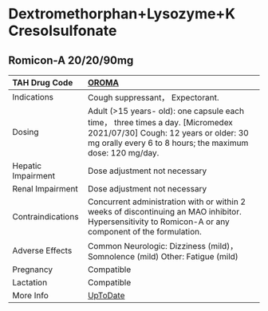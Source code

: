 # Dextromethorphan+Lysozyme+K Cresolsulfonate

## Romicon-A 20/20/90mg

| TAH Drug Code      | [OROMA](https://www.tahsda.org.tw/drugs/hissearch.php?drug_code=OROMA)                                                                                                              |
|:-------------------|:------------------------------------------------------------------------------------------------------------------------------------------------------------------------------------|
| Indications        | Cough suppressant， Expectorant.                                                                                                                                                    |
| Dosing             | Adult (>15 years- old): one capsule each time， three times a day. [Micromedex 2021/07/30] Cough: 12 years or older: 30 mg orally every 6 to 8 hours; the maximum dose: 120 mg/day. |
| Hepatic Impairment | Dose adjustment not necessary                                                                                                                                                       |
| Renal Impairment   | Dose adjustment not necessary                                                                                                                                                       |
| Contraindications  | Concurrent administration with or within 2 weeks of discontinuing an MAO inhibitor. Hypersensitivity to Romicon-A or any component of the formulation.                              |
| Adverse Effects    | Common Neurologic: Dizziness (mild)， Somnolence (mild) Other: Fatigue (mild)                                                                                                       |
| Pregnancy          | Compatible                                                                                                                                                                          |
| Lactation          | Compatible                                                                                                                                                                          |
| More Info          | [UpToDate](https://www.uptodate.com/contents/dextromethorphan+lysozyme+k-cresolsulfonate-drug-information)                                                                          |

